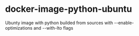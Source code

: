 # docker-image-python-ubuntu
Ubunty image with python builded from sources with  --enable-optimizations and --with-lto flags
